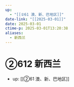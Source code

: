 ```yaml
---
up:
  - "[[②61 澳、新、巴地区]]"
date-link: "[[2025-03-01]]"
date: 2025-03-01
ctime-p: 2025-03-01T13:20:38
aliases:
  - 新西兰
---
```


# ②612 新西兰

- up: [[②61 澳、新、巴地区]]
